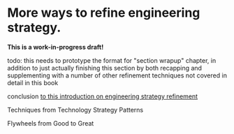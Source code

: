# More ways to refine engineering strategy.

**This is a work-in-progress draft!**

todo: this needs to prototype the format for "section wrapup" chapter,
    in addition to just actually finishing this section by both recapping
    and supplementing with a number of other refinement techniques not
    covered in detail in this book

conclusion [to this introduction on engineering strategy refinement](/refine/)

Techniques from Technology Strategy Patterns

Flywheels from Good to Great